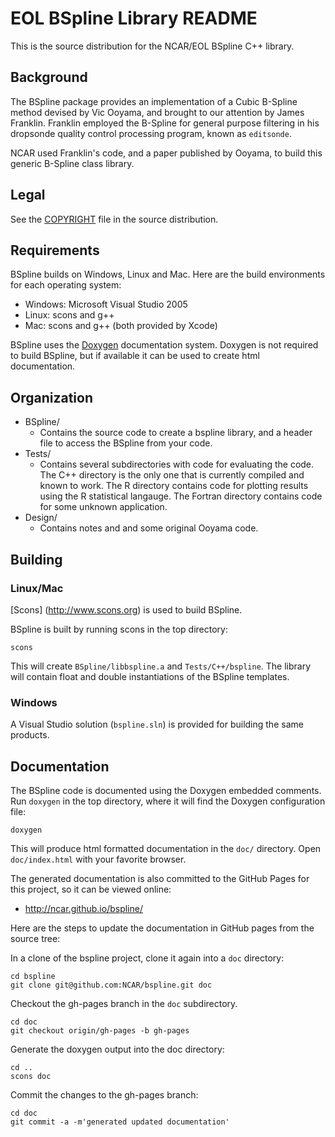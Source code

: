 # EOL BSpline Library README

This is the source distribution for the NCAR/EOL BSpline C++ library.

## Background

The BSpline package provides an implementation of a Cubic B-Spline method
devised by Vic Ooyama, and brought to our attention by James
Franklin. Franklin employed the B-Spline for general purpose filtering in
his dropsonde quality control processing program, known as `editsonde`.

NCAR used Franklin's code, and a paper published by Ooyama, to build this
generic B-Spline class library.

## Legal

See the [COPYRIGHT](./COPYRIGHT) file in the source distribution.

## Requirements

BSpline builds on Windows, Linux and Mac. Here are the build environments
for each operating system:

* Windows: Microsoft Visual Studio 2005
* Linux: scons and g++
* Mac: scons and g++ (both provided by Xcode)

BSpline uses the [Doxygen](www.doxygen.org) documentation system. Doxygen
is not required to build BSpline, but if available it can be used to create
html documentation.

## Organization

* BSpline/
  * Contains the source code to create a bspline library, and a header file to access the BSpline from your code.
* Tests/
  * Contains several subdirectories with code for evaluating
    the code. The C++ directory is the only one that is currently compiled
    and known to work. The R directory contains code for plotting
    results using the R statistical langauge. The Fortran directory contains
    code for some unknown application.
* Design/
  * Contains notes and and some original Ooyama code.

## Building

### Linux/Mac

[Scons] (http://www.scons.org) is used to build BSpline.

BSpline is built by running scons in the top directory:

```
scons
```

This will create `BSpline/libbspline.a` and `Tests/C++/bspline`. The library 
will contain float and double instantiations of the BSpline
templates.

### Windows

A Visual Studio solution (`bspline.sln`) is provided for building the
same products.

## Documentation

The BSpline code is documented using the Doxygen embedded comments.  Run
`doxygen` in the top directory, where it will find the Doxygen
configuration file:

```
doxygen
```

This will produce html formatted documentation in the `doc/` directory.
Open `doc/index.html` with your favorite browser.

The generated documentation is also committed to the GitHub Pages for this
project, so it can be viewed online:

 * http://ncar.github.io/bspline/

Here are the steps to update the documentation in GitHub pages from the
source tree:

In a clone of the bspline project, clone it again into a `doc` directory:

```
cd bspline
git clone git@github.com:NCAR/bspline.git doc
```

Checkout the gh-pages branch in the `doc` subdirectory.

```
cd doc
git checkout origin/gh-pages -b gh-pages
```

Generate the doxygen output into the doc directory:

```
cd ..
scons doc
```

Commit the changes to the gh-pages branch:

```
cd doc
git commit -a -m'generated updated documentation'
```
